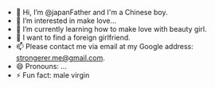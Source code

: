 - 👋 Hi, I’m @japanFather and I'm a Chinese boy.
- 👀 I’m interested in make love...
- 🌱 I’m currently learning how to make love with beauty girl.
- 💞️ I want to find a foreign girlfriend.
- 📫 Please contact me via email at my Google address: strongerer.me@gmail.com.
- 😄 Pronouns: ...
- ⚡ Fun fact: male virgin

<!---
japanFather/japanFather is a ✨ special ✨ repository because its `README.md` (this file) appears on your GitHub profile.
You can click the Preview link to take a look at your changes.
--->
